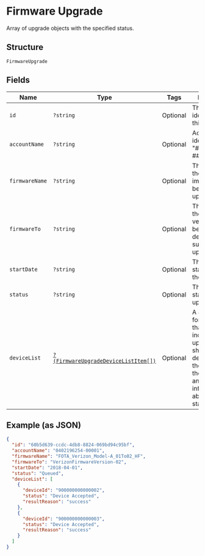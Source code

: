 
# Firmware Upgrade

Array of upgrade objects with the specified status.

## Structure

`FirmwareUpgrade`

## Fields

| Name | Type | Tags | Description | Getter | Setter |
|  --- | --- | --- | --- | --- | --- |
| `id` | `?string` | Optional | The unique identifier for this upgrade. | getId(): ?string | setId(?string id): void |
| `accountName` | `?string` | Optional | Account identifier in "##########-#####". | getAccountName(): ?string | setAccountName(?string accountName): void |
| `firmwareName` | `?string` | Optional | The name of the firmware image that will be used for the upgrade. | getFirmwareName(): ?string | setFirmwareName(?string firmwareName): void |
| `firmwareTo` | `?string` | Optional | The name of the firmware version that will be on the devices after a successful upgrade. | getFirmwareTo(): ?string | setFirmwareTo(?string firmwareTo): void |
| `startDate` | `?string` | Optional | The intended start date for the upgrade. | getStartDate(): ?string | setStartDate(?string startDate): void |
| `status` | `?string` | Optional | The current status of the upgrade. | getStatus(): ?string | setStatus(?string status): void |
| `deviceList` | [`?(FirmwareUpgradeDeviceListItem[])`](../../doc/models/firmware-upgrade-device-list-item.md) | Optional | A JSON object for each device that was included in the upgrade, showing the device IMEI, the status of the upgrade, and additional information about the status. | getDeviceList(): ?array | setDeviceList(?array deviceList): void |

## Example (as JSON)

```json
{
  "id": "60b5d639-ccdc-4db8-8824-069bd94c95bf",
  "accountName": "0402196254-00001",
  "firmwareName": "FOTA_Verizon_Model-A_01To02_HF",
  "firmwareTo": "VerizonFirmwareVersion-02",
  "startDate": "2018-04-01",
  "status": "Queued",
  "deviceList": [
    {
      "deviceId": "900000000000002",
      "status": "Device Accepted",
      "resultReason": "success"
    },
    {
      "deviceId": "900000000000003",
      "status": "Device Accepted",
      "resultReason": "success"
    }
  ]
}
```

